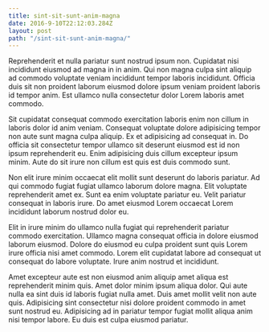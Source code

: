 ```yaml
---
title: sint-sit-sunt-anim-magna
date: 2016-9-10T22:12:03.284Z
layout: post
path: "/sint-sit-sunt-anim-magna/"
---
```


Reprehenderit et nulla pariatur sunt nostrud ipsum non. Cupidatat nisi incididunt eiusmod ad magna in in anim. Qui non magna culpa sint aliquip ad commodo voluptate veniam incididunt tempor laboris incididunt. Officia duis sit non proident laborum eiusmod dolore ipsum veniam proident laboris id tempor anim. Est ullamco nulla consectetur dolor Lorem laboris amet commodo.

Sit cupidatat consequat commodo exercitation laboris enim non cillum in laboris dolor id anim veniam. Consequat voluptate dolore adipisicing tempor non aute sunt magna culpa aliquip. Ex et adipisicing ad consequat in. Do officia sit consectetur tempor ullamco sit deserunt eiusmod est id non ipsum reprehenderit eu. Enim adipisicing duis cillum excepteur ipsum minim. Aute do sit irure non cillum est quis est duis commodo sunt.

Non elit irure minim occaecat elit mollit sunt deserunt do laboris pariatur. Ad qui commodo fugiat fugiat ullamco laborum dolore magna. Elit voluptate reprehenderit amet ex. Sunt ea enim voluptate pariatur eu. Velit pariatur consequat in laboris irure. Do amet eiusmod Lorem occaecat Lorem incididunt laborum nostrud dolor eu.

Elit in irure minim do ullamco nulla fugiat qui reprehenderit pariatur commodo exercitation. Ullamco magna consequat officia in dolore eiusmod laborum eiusmod. Dolore do eiusmod eu culpa proident sunt quis Lorem irure officia nisi amet commodo. Lorem elit cupidatat labore ad consequat ut consequat do labore voluptate. Irure anim nostrud et incididunt.

Amet excepteur aute est non eiusmod anim aliquip amet aliqua est reprehenderit minim quis. Amet dolor minim ipsum aliqua dolor. Qui aute nulla ea sint duis id laboris fugiat nulla amet. Duis amet mollit velit non aute quis. Adipisicing sint consectetur nisi dolore proident commodo in amet sunt nostrud eu. Adipisicing ad in pariatur tempor fugiat mollit aliqua anim nisi tempor labore. Eu duis est culpa eiusmod pariatur.